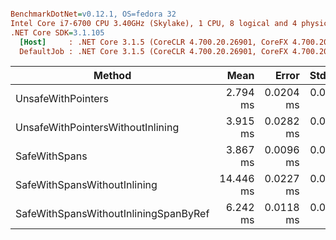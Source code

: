 ``` ini

BenchmarkDotNet=v0.12.1, OS=fedora 32
Intel Core i7-6700 CPU 3.40GHz (Skylake), 1 CPU, 8 logical and 4 physical cores
.NET Core SDK=3.1.105
  [Host]     : .NET Core 3.1.5 (CoreCLR 4.700.20.26901, CoreFX 4.700.20.27001), X64 RyuJIT
  DefaultJob : .NET Core 3.1.5 (CoreCLR 4.700.20.26901, CoreFX 4.700.20.27001), X64 RyuJIT


```
|                                Method |      Mean |     Error |    StdDev |
|-------------------------------------- |----------:|----------:|----------:|
|                    UnsafeWithPointers |  2.794 ms | 0.0204 ms | 0.0181 ms |
|     UnsafeWithPointersWithoutInlining |  3.915 ms | 0.0282 ms | 0.0250 ms |
|                         SafeWithSpans |  3.867 ms | 0.0096 ms | 0.0089 ms |
|          SafeWithSpansWithoutInlining | 14.446 ms | 0.0227 ms | 0.0212 ms |
| SafeWithSpansWithoutInliningSpanByRef |  6.242 ms | 0.0118 ms | 0.0105 ms |
